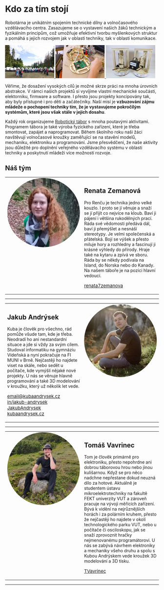 # Kdo za tím stojí

Robotárna je unikátním spojením technické dílny a volnočasového vzdělávacího centra.
Zasazujeme se o vystavení našich žáků technickým a fyzikálním principům, což umožňuje efektivní tvorbu myšlenkových struktur a pomáhá s jejich rozvojem jak v oblasti techniky, tak v oblasti komunikace.

<div>
	<a href="https://robotickytabor.cz/" target="_blank">
		<img src="https://raw.githubusercontent.com/RoboticsBrno/.github/main/img/0091.jpg" width="32%" />
	</a>
	<a href="https://robotka.robotickytabor.cz/" target="_blank">
	<img src="https://raw.githubusercontent.com/RoboticsBrno/.github/main/img/0042.jpg" width="32%" />
	</a>
	<a href="https://roboruka.robotickytabor.cz/" target="_blank">
		<img src="https://raw.githubusercontent.com/RoboticsBrno/.github/main/img/roboruka.jpg" width="32%" />
	</a>
</div>

Věříme, že dosažení vysokých cílů je možné skrze práci na mnoha úrovních abstrakce.
V rámci našich projektů si vyvíjíme vlastní mechanické součásti, elektorniku, firmware a software. I přesto jsou projekty koncipovány tak, aby byly přístupné i pro děti a začátečníky.
Naší misí je **vzbuzování zájmu mládeže o pochopení techniky tím, že je vystavujeme pokročilým systémům, které jsou však stále v jejich dosahu**.


Každý rok organizujeme [Robotický tábor](https://robotickytabor.cz/) s mnoha poutavými aktivitami. Programem tábora je také výroba fyzického zařízení, které je třeba smontovat, zapájet a naprogramovat.
Během školního roku naši žáci navštěvují volnočasové kroužky zaměřující se na stavění modelů, mechaniku, elektroniku a programování.
Jsme přesvědčeni, že naše aktivity jsou důležité pro doplnění veřejného vzdělávacího systému v oblasti techniky a poskytnutí mládeži více možností rozvoje.

<!-- <div align="center">
<a href="https://helceletka.cz/robotarna/"><button>Helceletka&nbsp;&nbsp;&nbsp;</button></a>
<a href="https://robotickytabor.cz/"><button>RoboCamp&nbsp;&nbsp;&nbsp;</button></a>
<a href="https://www.instagram.com/_robotarna_/"><button>Instagram&nbsp;&nbsp;&nbsp;</button></a>
<a href="https://www.facebook.com/robotarna"><button>Facebook&nbsp;&nbsp;&nbsp;</button></a>
<a href="https://www.youtube.com/@robotikabrno-robotarnaasps2392"><button>YouTube&nbsp;&nbsp;&nbsp;</button></a>
<a href="https://twitter.com/RobotikaBrno"><button>Twitter&nbsp;&nbsp;</button></a>

</div> -->

## Náš tým

<table style="width: 100%; border: none;">
    <tr>
        <td style="width: 50%; vertical-align: top; border: none;">
            <img src="https://raw.githubusercontent.com/RoboticsBrno/Our-team/main/docs/image/RenataZemanova.jpg" alt="Renata Zemanová's photo" style="width: 100%; border-radius: 50%">
        </td>
        <td style="width: 50%; vertical-align: top; border: none;">
            <h2> Renata Zemanová </h2>
            <p>Pro Renču je technika jedno velké kouzlo. I proto se jí věnuje a snaží se jí přijít co nejvíce na kloub. Baví ji pájení i většina rukodělných prací. Ráda své vědomosti předává dál, baví ji přemýšlet a nesnáší stereotypy. Je velmi společenská a přátelská. Bojí se výšek a přesto miluje hory a rozhledny a fascinují ji krásné výhledy do přírody. Hraje také na kytaru a zpívá ve sboru. Ráda by se někdy podívala na Island, do Norska nebo do Kanady. Na našem táboře je na pozici hlavní vedoucí.</p>
            <p style="font-size: 15px;">
                <i class="fab fa-github"></i> <a href="https://github.com/renata7zemanova" target="_blank">renata7zemanova</a><br>
            </p>
        </td>
    </tr>
</table>
<hr>

<table style="width: 100%; border: none;">
    <tr>
        <td style="width: 50%; vertical-align: top; border: none;">
            <h2> Jakub Andrýsek </h2>
            <p>Kuba je člověk pro všechno, rád pomůže všude tam, kde je třeba. Neodradí ho ani nestandardní situace a jde si vždy za svým cílem.  Studoval informatiku na gymnáziu Vídeňská a nyní pokračuje na FI MUNI v Brně. Nejčastěji ho najdete viset na skále, nebo sedět u počítače, kde vymýšlí nějaké nové projekty. U nás se věnuje hlavně programování a také 3D modelování v kroužku, který už několik let vede.</p>
            <p style="font-size: 15px;">
                <i class="fas fa-envelope"></i> <a href="mailto:email@kubaandrysek.cz">email@kubaandrysek.cz</a><br>
                <i class="fab fa-linkedin"></i> <a href="https://www.linkedin.com/in/jakub-andrysek/" target="_blank">in/jakub-andrysek</a><br>
                <i class="fab fa-github"></i> <a href="https://github.com/JakubAndrysek" target="_blank">JakubAndrysek</a><br>
                <i class="fas fa-globe"></i> <a href="https://kubaandrysek.cz/" target="_blank">kubaandrysek.cz</a>
            </p>
        </td>
        <td style="width: 50%; vertical-align: top; border: none;">
            <img src="https://raw.githubusercontent.com/RoboticsBrno/Our-team/main/docs/image/JakubAndrysek.jpg" alt="Jakub Andrýsek's photo" style="width: 100%; border-radius: 50%">
        </td>
    </tr>
</table>
<hr>
<table style="width: 100%; border: none;">
    <tr>
        <td style="width: 50%; vertical-align: top; border: none;">
            <img src="https://raw.githubusercontent.com/RoboticsBrno/Our-team/main/docs/image/TomasVavrinec.jpg" alt="Tomáš Vavrinec's photo" style="width: 100%; border-radius: 50%">
        </td>
        <td style="width: 50%; vertical-align: top; border: none;">
            <h2> Tomáš Vavrinec </h2>
            <p>Tom je člověk primárně pro elektroniku, přesto nepohrdne ani dobrou táborovou hrou nebo jinou kulišarnou. Když se pro něco nadchne nepřestane dokud neuzná dílo za hotové. Aktuálně je studentem ústavu mikroelektrotechniky na fakultě FEKT univerzity VUT a zároveň pracuje na vývoji měřících zařízení.  Bývá k vidění na nejrůznějších horách i za polárním kruhem, přesto že nejčastěji ho najdete v okolí technologického parku VUT, nebo u počítače či osciloskopu, jak se snaží zprovoznit hračky nejmenovanému programátorovi. U nás se zabývá návrhem elektroniky a mechaniky všeho druhu a spolu s Kubou Andrýskem vede kroužek 3D modelování a 3D tisku.</p>
            <p style="font-size: 15px;">
                <i class="fab fa-github"></i> <a href="https://github.com/TVavrinec" target="_blank">TVavrinec</a><br>
            </p>
        </td>
    </tr>
</table>
<hr>